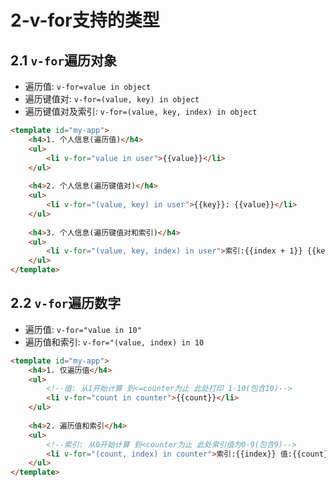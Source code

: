# 2-v-for支持的类型

## 2.1 `v-for`遍历对象

- 遍历值: `v-for=value in object`
- 遍历键值对: `v-for=(value, key) in object`
- 遍历键值对及索引: `v-for=(value, key, index) in object`

```html
<template id="my-app">
    <h4>1. 个人信息(遍历值)</h4>
    <ul>
        <li v-for="value in user">{{value}}</li>
    </ul>
    
    <h4>2. 个人信息(遍历键值对)</h4>
    <ul>
        <li v-for="(value, key) in user">{{key}}: {{value}}</li>
    </ul>
    
    <h4>3. 个人信息(遍历键值对和索引)</h4>
    <ul>
        <li v-for="(value, key, index) in user">索引:{{index + 1}} {{key}}: {{value}}</li>
    </ul>
</template>
```

## 2.2 `v-for`遍历数字

- 遍历值: `v-for="value in 10"`
- 遍历值和索引: `v-for="(value, index) in 10`

```html
<template id="my-app">
    <h4>1. 仅遍历值</h4>
    <ul>
        <!--值: 从1开始计算 到<=counter为止 此处打印 1-10(包含10)-->
        <li v-for="count in counter">{{count}}</li>
    </ul>
    
    <h4>2. 遍历值和索引</h4>
    <ul>
        <!--索引: 从0开始计算 到<counter为止 此处索引值为0-9(包含9)-->
        <li v-for="(count, index) in counter">索引:{{index}} 值:{{count}}</li>
    </ul>
</template>
```